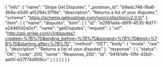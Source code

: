{
  "info": {
    "name": "Stripe Get Disputes",
    "_postman_id": "b9adc746-f8a6-4b8a-b5d0-af5294c37f6e",
    "description": "Returns a list of your disputes.",
    "schema": "https://schema.getpostman.com/json/collection/v2.0.0/"
  },
  "item": [
    {
      "name": "disputes",
      "item": [
        {
          "id": "e2991ade-d9f9-4535-8d77-a24465d2a0cf",
          "name": "getDisputes",
          "request": {
            "url": "http://api.stripe.com/v1/disputes?created=%7B%7D&ending_before=%7B%7D&expand=%7B%7D&limit=%7B%7D&starting_after=%7B%7D",
            "method": "GET",
            "body": {
              "mode": "raw"
            },
            "description": "Returns a list of your disputes"
          },
          "response": [
            {
              "status": "OK",
              "code": 200,
              "name": "Response_200",
              "id": "94161dfe-10fe-42b0-aa00-b27f74d909cc"
            }
          ]
        }
      ]
    }
  ]
}